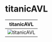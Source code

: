 # titanicAVL

|titanicAVL|
|----------|
|![titanicAVL](https://github.com/iop33/titanicAVL/assets/73648382/d7ede30f-dc78-447a-8026-bbb97ca79d68)|
